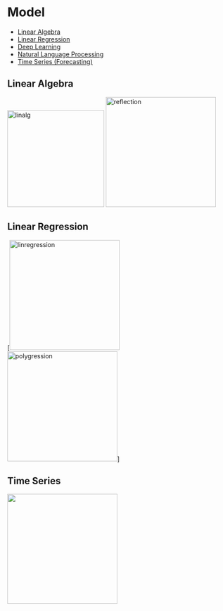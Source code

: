 # Model

- [Linear Algebra](#linear-algebra)
- [Linear Regression](#linear-regression)
- [Deep Learning](https://github.com/clarentcelsia/PyML/tree/master/deeplearning)
- [Natural Language Processing](https://github.com/clarentcelsia/PyML/tree/master/nlp)
- [Time Series (Forecasting)](https://github.com/clarentcelsia/PyML/tree/master/forecasting)

Linear Algebra
---------------
<img src="https://user-images.githubusercontent.com/66846357/171807538-b4449070-55cc-41b4-96da-d077d156a5bf.png" alt="linalg" width=220/>
<img src="https://user-images.githubusercontent.com/66846357/171807534-afedf3a3-400e-4c27-97b7-af64ad466c89.png" alt="reflection" width=250/>

Linear Regression
----------------
[<img src = "https://user-images.githubusercontent.com/66846357/171813767-b0dbce22-e4d9-4833-ab57-84a19a9b4b8b.png" alt="linregression" width=250 label="sds"/>
<img src="https://user-images.githubusercontent.com/66846357/171813772-878b041f-504d-4dd5-ba2f-1c57440ff251.png" alt="polygression" width=250/>]

Time Series
-----------
<img src="https://user-images.githubusercontent.com/66846357/176993700-40fdbdca-005a-48fc-af4f-d91e941522fc.png" width=250>
